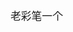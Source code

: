 <big>老彩笔一个</big>

<!---
MoveToEx/MoveToEx is a ✨ special ✨ repository because its `README.md` (this file) appears on your GitHub profile.
You can click the Preview link to take a look at your changes.
--->

